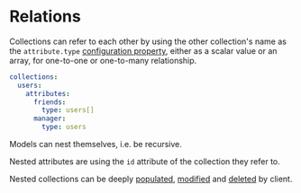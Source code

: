 # Relations

Collections can refer to each other by using the other collection's name as
the `attribute.type`
[configuration property](../configuration/configuration.md#properties), either
as a scalar value or an array, for one-to-one or one-to-many relationship.

```yml
collections:
  users:
    attributes:
      friends:
        type: users[]
      manager:
        type: users
```

Models can nest themselves, i.e. be recursive.

Nested attributes are using the `id` attribute of the collection they refer to.

Nested collections can be deeply
[populated](../../client/query/relations.md#populating-nested-collections),
[modified](../../client/query/relations.md#modifying-nested-collections) and
[deleted](../../client/query/relations.md#deleting-nested-collections) by
client.
